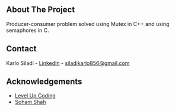 <!-- ABOUT THE PROJECT -->
## About The Project
Producer-consumer problem solved using Mutex in C++ and using semaphores in C.


<!-- CONTACT -->
## Contact

Karlo Siladi - [LinkedIn](https://www.linkedin.com/in/karlosiladi/) - siladikarlo856@gmail.com


<!-- ACKNOWLEDGEMENTS -->
## Acknowledgements
* [Level Up Coding](https://levelup.gitconnected.com/producer-consumer-problem-using-mutex-in-c-764865c47483)
* [Soham Shah](https://medium.com/@sohamshah456/producer-consumer-programming-with-c-d0d47b8f103f)
